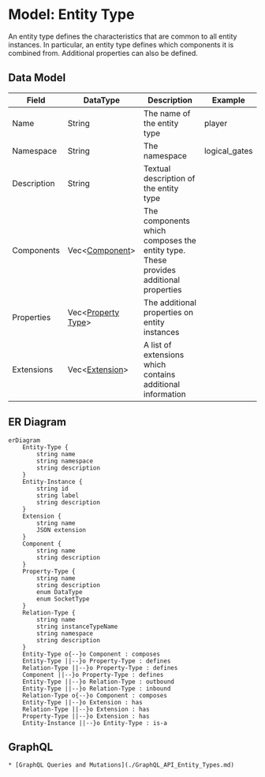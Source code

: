 # Model: Entity Type

An entity type defines the characteristics that are common to all entity instances. In particular, an entity type
defines which components it is combined from. Additional properties can also be defined.

## Data Model

| Field       | DataType                                       | Description                                                                         | Example       |
|-------------|------------------------------------------------|-------------------------------------------------------------------------------------|---------------|
| Name        | String                                         | The name of the entity type                                                         | player        |
| Namespace   | String                                         | The namespace                                                                       | logical_gates |
| Description | String                                         | Textual description of the entity type                                              |               |
| Components  | Vec<[Component](./Model_Component.md)>         | The components which composes the entity type. These provides additional properties |               |
| Properties  | Vec<[Property Type](./Model_Property_Type.md)> | The additional properties on entity instances                                       |               |
| Extensions  | Vec<[Extension](./Model_Extension.md)>         | A list of extensions which contains additional information                          |               |

## ER Diagram

```mermaid
erDiagram
    Entity-Type {
        string name
        string namespace
        string description
    }
    Entity-Instance {
        string id
        string label
        string description
    }
    Extension {
        string name
        JSON extension
    }
    Component {
        string name
        string description
    }
    Property-Type {
        string name
        string description
        enum DataType
        enum SocketType
    }
    Relation-Type {
        string name
        string instanceTypeName
        string namespace
        string description
    }
    Entity-Type o{--}o Component : composes
    Entity-Type ||--}o Property-Type : defines
    Relation-Type ||--}o Property-Type : defines
    Component ||--}o Property-Type : defines
    Entity-Type ||--}o Relation-Type : outbound
    Entity-Type ||--}o Relation-Type : inbound
    Relation-Type o{--}o Component : composes
    Entity-Type ||--}o Extension : has
    Relation-Type ||--}o Extension : has
    Property-Type ||--}o Extension : has
    Entity-Instance ||--}o Entity-Type : is-a
```

## GraphQL

```admonish tip "GraphQL"
* [GraphQL Queries and Mutations](./GraphQL_API_Entity_Types.md)
```
